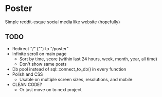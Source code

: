 # Poster

Simple reddit-esque social media like website (hopefully)

## TODO

- Redirect "/" ("") to "/poster"
- Infinite scroll on main page
    - Sort by time, score (within last 24 hours, week, month, year, all time)
    - Don't show same posts
- Db pool instead of sql::connect_to_db() in every function
- Polish and CSS
    - Usable on multiple screen sizes, resolutions, and mobile
- CLEAN CODE?
    - Or just move on to next project